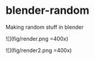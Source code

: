 # blender-random
Making random stuff in blender

![](fig/render.png =400x)

![](fig/render2.png =400x) 
